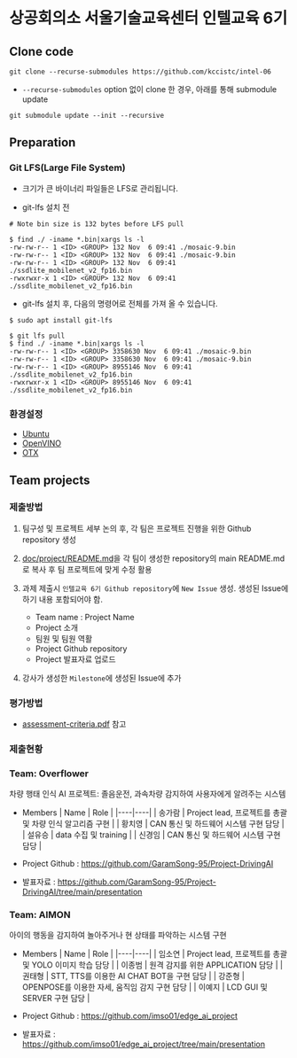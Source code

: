 # 상공회의소 서울기술교육센터 인텔교육 6기

## Clone code 

```shell
git clone --recurse-submodules https://github.com/kccistc/intel-06
```

* `--recurse-submodules` option 없이 clone 한 경우, 아래를 통해 submodule update

```shell
git submodule update --init --recursive
```

## Preparation

### Git LFS(Large File System)

* 크기가 큰 바이너리 파일들은 LFS로 관리됩니다.

* git-lfs 설치 전

```shell
# Note bin size is 132 bytes before LFS pull

$ find ./ -iname *.bin|xargs ls -l
-rw-rw-r-- 1 <ID> <GROUP> 132 Nov  6 09:41 ./mosaic-9.bin
-rw-rw-r-- 1 <ID> <GROUP> 132 Nov  6 09:41 ./mosaic-9.bin
-rw-rw-r-- 1 <ID> <GROUP> 132 Nov  6 09:41 ./ssdlite_mobilenet_v2_fp16.bin
-rwxrwxr-x 1 <ID> <GROUP> 132 Nov  6 09:41 ./ssdlite_mobilenet_v2_fp16.bin
```

* git-lfs 설치 후, 다음의 명령어로 전체를 가져 올 수 있습니다.

```shell
$ sudo apt install git-lfs

$ git lfs pull
$ find ./ -iname *.bin|xargs ls -l
-rw-rw-r-- 1 <ID> <GROUP> 3358630 Nov  6 09:41 ./mosaic-9.bin
-rw-rw-r-- 1 <ID> <GROUP> 3358630 Nov  6 09:41 ./mosaic-9.bin
-rw-rw-r-- 1 <ID> <GROUP> 8955146 Nov  6 09:41 ./ssdlite_mobilenet_v2_fp16.bin
-rwxrwxr-x 1 <ID> <GROUP> 8955146 Nov  6 09:41 ./ssdlite_mobilenet_v2_fp16.bin
```

### 환경설정

* [Ubuntu](./doc/environment/ubuntu.md)
* [OpenVINO](./doc/environment/openvino.md)
* [OTX](./doc/environment/otx.md)

## Team projects

### 제출방법

1. 팀구성 및 프로젝트 세부 논의 후, 각 팀은 프로젝트 진행을 위한 Github repository 생성

2. [doc/project/README.md](./doc/project/README.md)을 각 팀이 생성한 repository의 main README.md로 복사 후 팀 프로젝트에 맞게 수정 활용

3. 과제 제출시 `인텔교육 6기 Github repository`에 `New Issue` 생성. 생성된 Issue에 하기 내용 포함되어야 함.

    * Team name : Project Name
    * Project 소개
    * 팀원 및 팀원 역활
    * Project Github repository
    * Project 발표자료 업로드

4. 강사가 생성한 `Milestone`에 생성된 Issue에 추가 

### 평가방법

* [assessment-criteria.pdf](./doc/project/assessment-criteria.pdf) 참고

### 제출현황

### Team: Overflower

차량 행태 인식 AI 프로젝트: 졸음운전, 과속차량 감지하여 사용자에게 알려주는 시스템

* Members
  | Name | Role |
  |----|----|
  | 송가람 | Project lead, 프로젝트를 총괄 및 차량 인식 알고리즘 구현 |
  | 황치영 | CAN 통신 및 하드웨어 시스템 구현 담당 |
  | 설유승 | data 수집 및 training |
  | 신경임 | CAN 통신 및 하드웨어 시스템 구현 담당 |

* Project Github : https://github.com/GaramSong-95/Project-DrivingAI
* 발표자료 : https://github.com/GaramSong-95/Project-DrivingAI/tree/main/presentation

### Team: AIMON

아이의 행동을 감지하여 놀아주거나 현 상태를 파악하는 시스템 구현

* Members
  | Name | Role |
  |----|----|
  | 임소연 | Project lead, 프로젝트를 총괄 및 YOLO 이미지 학습 담당 |
  | 이종범 | 원격 감지를 위한 APPLICATION 담당 |
  | 권태형 | STT, TTS를 이용한 AI CHAT BOT을 구현 담당 |
  | 강준형 | OPENPOSE를 이용한 자세, 움직임 감지 구현 담당 |
  | 이예지 | LCD GUI 및 SERVER 구현 담당 |


* Project Github : https://github.com/imso01/edge_ai_project
* 발표자료 : https://github.com/imso01/edge_ai_project/tree/main/presentation


